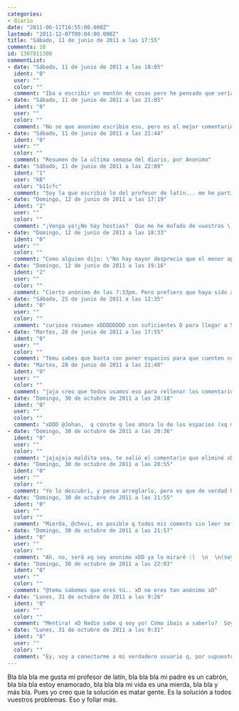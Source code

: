 ```yaml
---
categories:
- diario
date: "2011-06-11T16:55:00.000Z"
lastmod: "2011-12-07T00:04:00.000Z"
title: "Sábado, 11 de junio de 2011 a las 17:55"
comments: 18
id: 1307811300
commentList:
- date: "Sábado, 11 de junio de 2011 a las 18:05"
  ident: "0"
  user: ""
  color: ""
  comment: "Iba a escribir un montón de cosas pero he pensado que sería perder mucho tiempo."
- date: "Sábado, 11 de junio de 2011 a las 21:05"
  ident: "0"
  user: ""
  color: ""
  comment: "No se que anonimo escribio eso, pero es el mejor comentario que he visto por aca en largo tiempo XD MENOS QUEJARSE WEYES Y MAS ESTUDIAR!"
- date: "Sábado, 11 de junio de 2011 a las 21:44"
  ident: "0"
  user: ""
  color: ""
  comment: "Resumen de la ultima semana del diario, por Anonimo"
- date: "Sábado, 11 de junio de 2011 a las 22:09"
  ident: "1"
  user: "kB"
  color: "b11cfc"
  comment: "Soy la que escribió lo del profesor de latín... me he partido el culo al leer esto xDDDDDDDDDDDD"
- date: "Domingo, 12 de junio de 2011 a las 17:19"
  ident: "2"
  user: ""
  color: ""
  comment: "¡Venga ya!¿No hay hostias?  Que me he mofado de vuestras \'\'desgracias\'\'... Bah, SPNHP"
- date: "Domingo, 12 de junio de 2011 a las 18:33"
  ident: "0"
  user: ""
  color: ""
  comment: "Como alguien dijo: \"No hay mayor desprecio que el menor aprecio\""
- date: "Domingo, 12 de junio de 2011 a las 19:16"
  ident: "2"
  user: ""
  color: ""
  comment: "Cierto anónimo de las 7:33pm. Pero prefiero que haya sido así. xD (ese xD también iba al final de mi otro comentario)"
- date: "Sábado, 25 de junio de 2011 a las 12:35"
  ident: "0"
  user: ""
  color: ""
  comment: "curioso resumen xDDDDDDDD con suficientes D para llegar a 50 caracteres..."
- date: "Martes, 28 de junio de 2011 a las 17:55"
  ident: "0"
  user: ""
  color: ""
  comment: "Temu sabes que basta con poner espacios para que cuenten como caracteres... xD"
- date: "Martes, 28 de junio de 2011 a las 21:48"
  ident: "0"
  user: ""
  color: ""
  comment: "jaja creo que todos usamos eso para rellenar los comentarios. Me di cuenta hace tiempo pero decidi dejarlo simplemente por que a veces es un coñazo escribir por escribir xD"
- date: "Domingo, 30 de octubre de 2011 a las 20:18"
  ident: "0"
  user: ""
  color: ""
  comment: "xDDD @Johan,  q conste q leo ahora lo de los espacios (xq me sale en menciones)  pero q lo llevo usando desde básicamente entonces, aunq no recuerdo como lo descubrí xDDD"
- date: "Domingo, 30 de octubre de 2011 a las 20:36"
  ident: "0"
  user: ""
  color: ""
  comment: "jajajaja maldita sea, te salió el comentario que eliminé xD"
- date: "Domingo, 30 de octubre de 2011 a las 20:55"
  ident: "0"
  user: ""
  color: ""
  comment: "Yo lo descubri, y pense arreglarlo, pero es que de verdad hay veces que con una o dos palabras sobra..."
- date: "Domingo, 30 de octubre de 2011 a las 21:55"
  ident: "0"
  user: ""
  color: ""
  comment: "Mierda, @chevi, es posible q todos mis coments sin leer se hayan borrado d un dia pa otro? q no lo hagan!! xDD voy a darle a reset aer"
- date: "Domingo, 30 de octubre de 2011 a las 21:57"
  ident: "0"
  user: ""
  color: ""
  comment: "Ah, no, será xq soy anonimo xDD ya lo miraré :)  \n  \n(soy un anónimo malvado! xD muahahahahaahahhahhahahhah MUAHAHAHAHAHAHHAHAHAH)  \n  \nahora q soy anónimo puedo hacer trastaadas malvadamente anonimas?!  \n  \nq podría ahcer?! xDD dios! no se me ocurre  nah!  \n  \npues nah, ya lo haré otro día, tahora  :)"
- date: "Domingo, 30 de octubre de 2011 a las 22:03"
  ident: "0"
  user: ""
  color: ""
  comment: "@temu sabemos que eres tú.. xD no eres tan anónimo xD"
- date: "Lunes, 31 de octubre de 2011 a las 9:26"
  ident: "0"
  user: ""
  color: ""
  comment: "Mentira! xD Nadie sabe q soy yo! Cómo ibais a saberlo?  Soy muy dificilmente identificable, muy poco característico, demasiado \"normal\"! Muahahhahah :D"
- date: "Lunes, 31 de octubre de 2011 a las 9:31"
  ident: "0"
  user: ""
  color: ""
  comment: "Ey, voy a conectarme a mi verdadero usuario q, por supuesto, no es Temu, y a comentar todas las entradas de chevismo pendientes, así q, tahora, peqeñines :D"
---
```


Bla bla bla me gusta mi profesor de latín, bla bla bla mi padre es un cabrón, bla bla bla estoy enamorado, bla bla bla mi vida es una mierda, bla bla y más bla. Pues yo creo que la solución es matar gente. Es la solución a todos vuestros problemas. Eso y follar más.